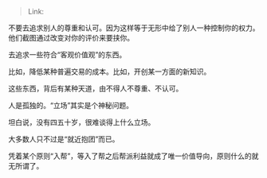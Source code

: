 > Link: 

不要去追求别人的尊重和认可。因为这样等于无形中给了别人一种控制你的权力。他们截图通过改变对你的评价来要挟你。  
  
去追求一些符合“客观价值观”的东西。  
  
比如，降低某种普遍交易的成本。比如，开创某一方面的新知识。  
  
这些东西，背后有某种天道，由不得人不尊重、不认可。  
  
人是孤独的。“立场”其实是个神秘问题。  
  
坦白说，没有四五十岁，很难谈得上什么立场。  
  
大多数人只不过是“就近抱团”而已。  
  
凭着某个原则“入帮”，等入了帮之后帮派利益就成了唯一价值导向，原则什么的就无所谓了。
